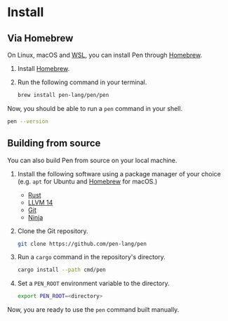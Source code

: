 # Install

## Via Homebrew

On Linux, macOS and [WSL](https://docs.microsoft.com/en-us/windows/wsl/about), you can install Pen through [Homebrew][homebrew].

1.  Install [Homebrew][homebrew].
1.  Run the following command in your terminal.

    ```sh
    brew install pen-lang/pen/pen
    ```

Now, you should be able to run a `pen` command in your shell.

```sh
pen --version
```

## Building from source

You can also build Pen from source on your local machine.

1. Install the following software using a package manager of your choice (e.g. `apt` for Ubuntu and [Homebrew][homebrew] for macOS.)

   - [Rust](https://www.rust-lang.org/)
   - [LLVM 14](https://llvm.org/)
   - [Git](https://git-scm.com/)
   - [Ninja](https://ninja-build.org/)

1. Clone the Git repository.

   ```sh
   git clone https://github.com/pen-lang/pen
   ```

1. Run a `cargo` command in the repository's directory.

   ```sh
   cargo install --path cmd/pen
   ```

1. Set a `PEN_ROOT` environment variable to the directory.

   ```sh
   export PEN_ROOT=<directory>
   ```

Now, you are ready to use the `pen` command built manually.

[homebrew]: https://brew.sh
